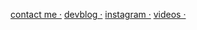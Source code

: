 [contact me ·](https://t.me/poddon007)
[devblog ·](https://t.me/poddon007)
[instagram ·](https://instagram.com/poddon007)
[videos ·](https://www.youtube.com/channel/UCVINw4fq8FZlnthWZpzTbQg)
